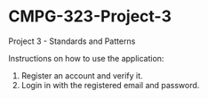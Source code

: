 # CMPG-323-Project-3
Project 3 - Standards and Patterns

Instructions on how to use the application:
1. Register an account and verify it.
2. Login in with the registered email and password.
   
